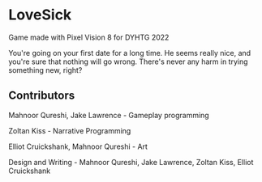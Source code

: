 # LoveSick
Game made with Pixel Vision 8 for DYHTG 2022

You're going on your first date for a long time. He seems really nice, and you're sure that nothing will go wrong. There's never any harm in trying something new, right?

## Contributors
Mahnoor Qureshi, Jake Lawrence - Gameplay programming

Zoltan Kiss - Narrative Programming

Elliot Cruickshank, Mahnoor Qureshi - Art

Design and Writing - Mahnoor Qureshi, Jake Lawrence, Zoltan Kiss, Elliot Cruickshank
